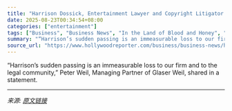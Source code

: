 ```yaml
---
title: "Harrison Dossick, Entertainment Lawyer and Copyright Litigator for Angelina Jolie, Dies at 65"
date: 2025-08-23T00:34:54+08:00
categories: ["entertainment"]
tags: ["Business", "Business News", "In the Land of Blood and Honey", "Obituaries"]
summary: "“Harrison’s sudden passing is an immeasurable loss to our firm and to the legal community,” Peter Weil, Managing Partner of Glaser Weil, shared in a statement."
source_url: "https://www.hollywoodreporter.com/business/business-news/harrison-dossick-dead-entertainment-lawyer-angelina-jolie-1236351789/"
---
```


“Harrison’s sudden passing is an immeasurable loss to our firm and to the legal community,” Peter Weil, Managing Partner of Glaser Weil, shared in a statement.

---

*来源: [原文链接](https://www.hollywoodreporter.com/business/business-news/harrison-dossick-dead-entertainment-lawyer-angelina-jolie-1236351789/)*
